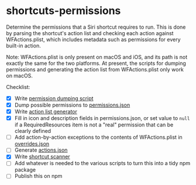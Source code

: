 # shortcuts-permissions

Determine the permissions that a Siri shortcut requires to run. This is done by parsing the shortcut's action list and checking each action against WFActions.plist, which includes metadata such as permissions for every built-in action.

Note: WFActions.plist is only present on macOS and iOS, and its path is not exactly the same for the two platforms. At present, the scripts for dumping permissions and generating the action list from WFActions.plist only work on macOS.

Checklist:

- [x] Write [permission dumping script](dump-possible-permissions.js)
- [x] Dump possible permissions to [permissions.json](permissions.json)
- [x] Write [action list generator](generate-action-list.js)
- [x] Fill in icon and description fields in permissions.json, or set value to `null` if a RequiredResources item is not a "real" permission that can be clearly defined
- [ ] Add action-by-action exceptions to the contents of WFActions.plist in [overrides.json](overrides.json)
- [ ] Generate [actions.json](actions.json)
- [x] Write [shortcut scanner](scan-shortcut.js)
- [ ] Add whatever is needed to the various scripts to turn this into a tidy npm package
- [ ] Publish this on npm